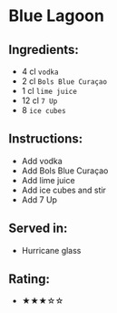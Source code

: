 # Blue Lagoon

## Ingredients:
- 4 cl `vodka`
- 2 cl `Bols Blue Curaçao`
- 1 cl `lime juice`
- 12 cl `7 Up`
- 8 `ice cubes`

## Instructions:
- Add vodka
- Add Bols Blue Curaçao
- Add lime juice
- Add ice cubes and stir
- Add 7 Up

## Served in:
- Hurricane glass

## Rating:
- ★★★☆☆